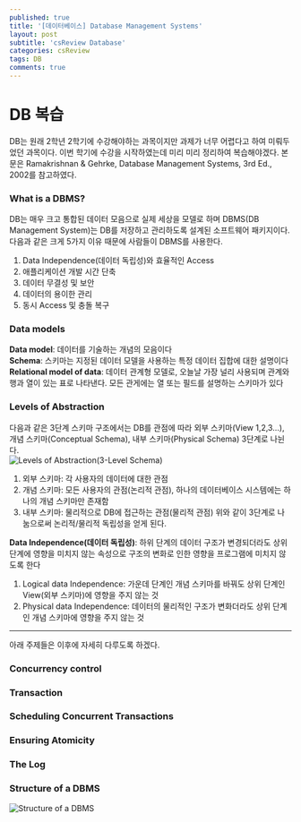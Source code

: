 ```yaml
---
published: true
title: '[데이터베이스] Database Management Systems'
layout: post
subtitle: 'csReview Database'
categories: csReview
tags: DB
comments: true
---
```


# DB 복습
DB는 원래 2학년 2학기에 수강해야하는 과목이지만 과제가 너무 어렵다고 하여 미뤄두었던 과목이다. 이번 학기에 수강을 시작하였는데 미리 미리 정리하여 복습해야겠다. 본문은  Ramakrishnan & Gehrke, Database Management Systems, 3rd Ed., 2002를 참고하였다.

### What is a DBMS?
DB는 매우 크고 통합된 데이터 모음으로 실제 세상을 모델로 하며 DBMS(DB Management System)는 DB를 저장하고 관리하도록 설계된 소프트웨어 패키지이다. 다음과 같은 크게 5가지 이유 때문에 사람들이 DBMS를 사용한다.

1. Data Independence(데이터 독립성)와 효율적인 Access
2. 애플리케이션 개발 시간 단축
3. 데이터 무결성 및 보안
4. 데이터의 용이한 관리
5. 동시 Access 및 충돌 복구

### Data models
**Data model**: 데이터를 기술하는 개념의 모음이다  
**Schema**: 스키마는 지정된 데이터 모델을 사용하는 특정 데이터 집합에 대한 설명이다  
**Relational model of data**: 데이터 관계형 모델로, 오늘날 가장 널리 사용되며 관계와 행과 열이 있는 표로 나타낸다. 모든 관게에는 열 또는 필드를 설명하는 스키마가 있다

### Levels of Abstraction
다음과 같은 3단계 스키마 구조에서는 DB를 관점에 따라 외부 스키마(View 1,2,3...), 개념 스키마(Conceptual Schema), 내부 스키마(Physical Schema) 3단계로 나뉜다.  
![Levels of Abstraction(3-Level Schema)](https://sundongkim-dev.github.io/assets/img/3LevelAbstraction.JPG)
1. 외부 스키마: 각 사용자의 데이터에 대한 관점
2. 개념 스키마: 모든 사용자의 관점(논리적 관점), 하나의 데이터베이스 시스템에는 하나의 개념 스키마만 존재함
3. 내부 스키마: 물리적으로 DB에 접근하는 관점(물리적 관점)
위와 같이 3단계로 나눔으로써 논리적/물리적 독립성을 얻게 된다.

**Data Independence(데이터 독립성)**: 하위 단계의 데이터 구조가 변경되더라도 상위 단계에 영향을 미치지 않는 속성으로 구조의 변화로 인한 영향을 프로그램에 미치지 않도록 한다
1. Logical data Independence: 가운데 단계인 개념 스키마를 바꿔도 상위 단계인 View(외부 스키마)에 영향을 주지 않는 것
2. Physical data Independence: 데이터의 물리적인 구조가 변화더라도 상위 단계인 개념 스키마에 영향을 주지 않는 것




---  
아래 주제들은 이후에 자세히 다루도록 하겠다.
### Concurrency control
### Transaction
### Scheduling Concurrent Transactions
### Ensuring Atomicity
### The Log
### Structure of a DBMS
![Structure of a DBMS](https://sundongkim-dev.github.io/assets/img/DBMSstructure.jpg)
